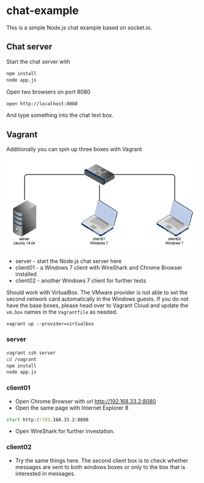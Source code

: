 # chat-example

This is a simple Node.js chat example based on socket.io.

## Chat server
Start the chat server with
```bash
npm install
node app.js
```

Open two browsers on port 8080

```bash
open http://localhost:8080
```

And type something into the chat text box.


## Vagrant
Additionally you can spin up three boxes with Vagrant

![chat-example diagram](images/chat_example.png)

* server - start the Node.js chat server here
* client01 - a Windows 7 client with WireShark and Chrome Browser installed
* client02 - another Windows 7 client for further tests

Should work with VirtualBox. The VMware provider is not able to set the second network card automatically in the Windows guests.
If you do not have the base boxes, please head over to Vagrant Cloud and update the `vm.box` names in the `Vagrantfile` as needed.

```
vagrant up --provider=virtualbox
```

### server

```bash
vagrant ssh server
cd /vagrant
npm install
node app.js
```

### client01

* Open Chrome Browser with url http://192.168.33.2:8080
* Open the same page with Internet Explorer 8
```cmd
start http://192.168.33.2:8080
```

* Open WireShark for further investation.

### client02

* Try the same things here.
The second client box is to check whether messages are sent to both windows boxes or only to the box that is interested in messages.
